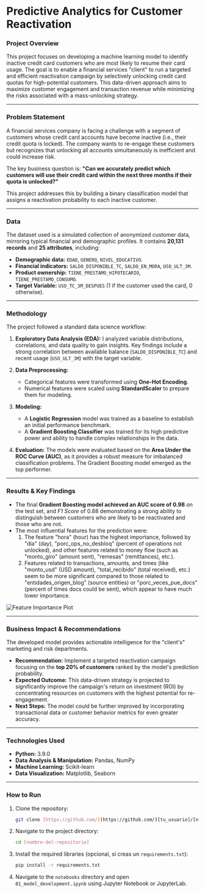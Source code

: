 # Predictive Analytics for Customer Reactivation

### Project Overview

This project focuses on developing a machine learning model to identify inactive credit card customers who are most likely to resume their card usage. The goal is to enable a financial services "client" to run a targeted and efficient reactivation campaign by selectively unlocking credit card quotas for high-potential customers. This data-driven approach aims to maximize customer engagement and transaction revenue while minimizing the risks associated with a mass-unlocking strategy.

---

### Problem Statement

A financial services company is facing a challenge with a segment of customers whose credit card accounts have become inactive (i.e., their credit quota is locked). The company wants to re-engage these customers but recognizes that unlocking all accounts simultaneously is inefficient and could increase risk.

The key business question is: **"Can we accurately predict which customers will use their credit card within the next three months if their quota is unlocked?"**

This project addresses this by building a binary classification model that assigns a reactivation probability to each inactive customer.

---

### Data

The dataset used is a simulated collection of anonymized customer data, mirroring typical financial and demographic profiles. It contains **20,131 records** and **25 attributes**, including:

* **Demographic data:** `EDAD`, `GENERO`, `NIVEL_EDUCATIVO`.
* **Financial indicators:** `SALDO_DISPONIBLE_TC`, `SALDO_EN_MORA`, `USO_ULT_3M`.
* **Product ownership:** `TIENE_PRESTAMO_HIPOTECARIO`, `TIENE_PRESTAMO_CONSUMO`.
* **Target Variable:** `USO_TC_3M_DESPUES` (1 if the customer used the card, 0 otherwise).

---

### Methodology

The project followed a standard data science workflow:

1.  **Exploratory Data Analysis (EDA):** I analyzed variable distributions, correlations, and data quality to gain insights. Key findings include a strong correlation between available balance (`SALDO_DISPONIBLE_TC`) and recent usage (`USO_ULT_3M`) with the target variable.

2.  **Data Preprocessing:**
    * Categorical features were transformed using **One-Hot Encoding**.
    * Numerical features were scaled using **StandardScaler** to prepare them for modeling.

3.  **Modeling:**
    * A **Logistic Regression** model was trained as a baseline to establish an initial performance benchmark.
    * A **Gradient Boosting Classifier** was trained for its high predictive power and ability to handle complex relationships in the data.

4.  **Evaluation:** The models were evaluated based on the **Area Under the ROC Curve (AUC)**, as it provides a robust measure for imbalanced classification problems. The Gradient Boosting model emerged as the top performer.

---

### Results & Key Findings

* The final **Gradient Boosting model achieved an AUC score of 0.98** on the test set, and *F1 Score* of 0.88 demonstrating a strong ability to distinguish between customers who are likely to be reactivated and those who are not.
* The most influential features for the prediction were:
    1.  The feature "hora" (hour) has the highest importance, followed by "día" (day), "porc_ops_no_desbloq" (percent of operations not unlocked), and other features related to money             flow (such as "monto_giro" (amount sent), "remesas" (remittances), etc.).
    2.  Features related to transactions, amounts, and times (like "monto_usd" (USD amount), "total_recibido" (total received), etc.) seem to be more significant compared to those                related to "entidades_origen_blog" (source entities) or "porc_veces_pue_docs" (percent of times docs could be sent), which appear to have much lower importance.

![Feature Importance Plot](URL_A_TU_IMAGEN_DE_FEATURE_IMPORTANCE)

---

### Business Impact & Recommendations

The developed model provides actionable intelligence for the "client's" marketing and risk departments.

* **Recommendation:** Implement a targeted reactivation campaign focusing on the **top 20% of customers** ranked by the model's prediction probability.
* **Expected Outcome:** This data-driven strategy is projected to significantly improve the campaign's return on investment (ROI) by concentrating resources on customers with the highest potential for re-engagement.
* **Next Steps:** The model could be further improved by incorporating transactional data or customer behavior metrics for even greater accuracy.

---

### Technologies Used

* **Python:** 3.9.0
* **Data Analysis & Manipulation:** Pandas, NumPy
* **Machine Learning:** Scikit-learn
* **Data Visualization:** Matplotlib, Seaborn

---

### How to Run

1.  Clone the repository:
    ```bash
    git clone [https://github.com/](https://github.com/)[tu_usuario]/[nombre-del-repositorio].git
    ```
2.  Navigate to the project directory:
     ```bash
    cd [nombre-del-repositorio]
    ```
3.  Install the required libraries (opcional, si creas un `requirements.txt`):
    ```bash
    pip install -r requirements.txt
    ```
4.  Navigate to the `notebooks` directory and open `01_model_development.ipynb` using Jupyter Notebook or JupyterLab.
